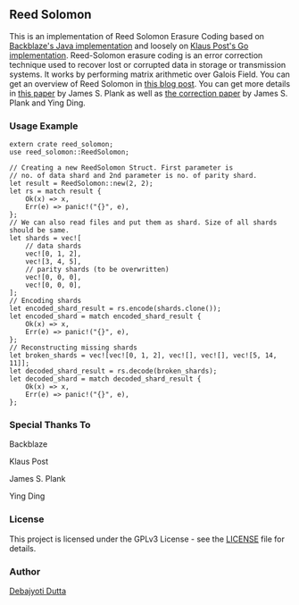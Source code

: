 ## Reed Solomon

This is an implementation of Reed Solomon Erasure Coding based on [Backblaze's Java implementation](https://github.com/Backblaze/JavaReedSolomon) and loosely on [Klaus Post's Go implementation](https://github.com/klauspost/reedsolomon). Reed-Solomon erasure coding is an error correction technique used to recover lost or corrupted data in storage or transmission systems. It works by performing matrix arithmetic over Galois Field. You can get an overview of Reed Solomon in [this blog post](https://www.backblaze.com/blog/reed-solomon/). You can get more details in [this paper](http://web.eecs.utk.edu/~jplank/plank/papers/SPE-9-97.html) by James S. Plank as well as [the correction paper](http://web.eecs.utk.edu/~jplank/plank/papers/CS-03-504.html) by James S. Plank and Ying Ding.

### Usage Example

```
extern crate reed_solomon;
use reed_solomon::ReedSolomon;

// Creating a new ReedSolomon Struct. First parameter is 
// no. of data shard and 2nd parameter is no. of parity shard.
let result = ReedSolomon::new(2, 2);
let rs = match result {
    Ok(x) => x,
    Err(e) => panic!("{}", e),
};
// We can also read files and put them as shard. Size of all shards should be same.
let shards = vec![
    // data shards
    vec![0, 1, 2],
    vec![3, 4, 5],
    // parity shards (to be overwritten)
    vec![0, 0, 0],
    vec![0, 0, 0],
];
// Encoding shards
let encoded_shard_result = rs.encode(shards.clone());
let encoded_shard = match encoded_shard_result {
    Ok(x) => x,
    Err(e) => panic!("{}", e),
};
// Reconstructing missing shards
let broken_shards = vec![vec![0, 1, 2], vec![], vec![], vec![5, 14, 11]];
let decoded_shard_result = rs.decode(broken_shards);
let decoded_shard = match decoded_shard_result {
    Ok(x) => x,
    Err(e) => panic!("{}", e),
};
```

### Special Thanks To

Backblaze

Klaus Post

James S. Plank

Ying Ding

### License

This project is licensed under the GPLv3 License - see the [LICENSE](LICENSE) file for details.

### Author

[Debajyoti Dutta](https://github.com/DeboDevelop)